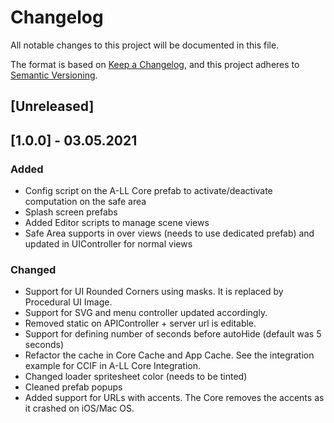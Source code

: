 # Changelog

All notable changes to this project will be documented in this file.

The format is based on [Keep a Changelog](https://keepachangelog.com/en/1.0.0/),
and this project adheres to [Semantic Versioning](https://semver.org/spec/v2.0.0.html).

## [Unreleased]

## [1.0.0] - 03.05.2021

### Added

- Config script on the A-LL Core prefab to activate/deactivate computation on the safe area
- Splash screen prefabs
- Added Editor scripts to manage scene views
- Safe Area supports in over views (needs to use dedicated prefab) and updated in UIController for normal views

### Changed

- Support for UI Rounded Corners using masks. It is replaced by Procedural UI Image.
- Support for SVG and menu controller updated accordingly.
- Removed static on APIController + server url is editable.
- Support for defining number of seconds before autoHide (default was 5 seconds)
- Refactor the cache in Core Cache and App Cache. See the integration example for CCIF in A-LL Core Integration.
- Changed loader spritesheet color (needs to be tinted)
- Cleaned prefab popups
- Added support for URLs with accents. The Core removes the accents as it crashed on iOS/Mac OS.